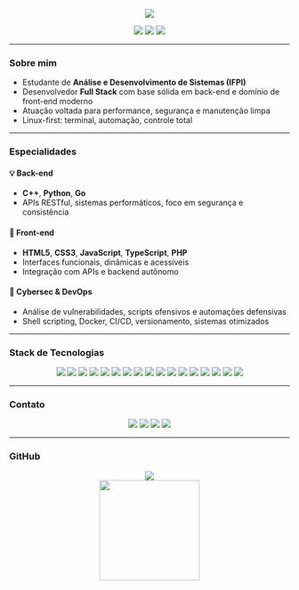 <p align="center">
  <img src="https://readme-typing-svg.herokuapp.com/?color=5e694f&size=35&center=true&vCenter=true&width=1000&lines=Fala,+devs..." />
</p>

<div align="center">
  <img src="https://img.shields.io/badge/Linux%20User-1d232e?style=flat-square&logo=linux&logoColor=5e694f"/>
  <img src="https://img.shields.io/badge/Full%20Stack%20Developer-1d232e?style=flat-square&logo=code&logoColor=5e694f"/>
  <img src="https://img.shields.io/badge/Cybersegurança-1d232e?style=flat-square&logo=hackthebox&logoColor=5e694f"/>
</div>

---

### Sobre mim

- Estudante de **Análise e Desenvolvimento de Sistemas (IFPI)**
- Desenvolvedor **Full Stack** com base sólida em back-end e domínio de front-end moderno
- Atuação voltada para performance, segurança e manutenção limpa
- Linux-first: terminal, automação, controle total

---

### Especialidades

#### 💡 Back-end
- **C++**, **Python**, **Go**
- APIs RESTful, sistemas performáticos, foco em segurança e consistência

#### 🎨 Front-end
- **HTML5**, **CSS3**, **JavaScript**, **TypeScript**, **PHP**
- Interfaces funcionais, dinâmicas e acessíveis
- Integração com APIs e backend autônomo

#### 🔐 Cybersec & DevOps
- Análise de vulnerabilidades, scripts ofensivos e automações defensivas
- Shell scripting, Docker, CI/CD, versionamento, sistemas otimizados

---

### Stack de Tecnologias

<p align="center">
  <!-- Back-end -->
  <img src="https://img.shields.io/badge/Go-1d232e?style=for-the-badge&logo=go&logoColor=5e694f" />
  <img src="https://img.shields.io/badge/Python-1d232e?style=for-the-badge&logo=python&logoColor=5e694f" />
  <img src="https://img.shields.io/badge/C++-1d232e?style=for-the-badge&logo=c%2B%2B&logoColor=5e694f" />

  <!-- Front-end -->
  <img src="https://img.shields.io/badge/HTML5-1d232e?style=for-the-badge&logo=html5&logoColor=5e694f" />
  <img src="https://img.shields.io/badge/CSS3-1d232e?style=for-the-badge&logo=css3&logoColor=5e694f" />
  <img src="https://img.shields.io/badge/JavaScript-1d232e?style=for-the-badge&logo=javascript&logoColor=5e694f" />
  <img src="https://img.shields.io/badge/TypeScript-1d232e?style=for-the-badge&logo=typescript&logoColor=5e694f" />
  <img src="https://img.shields.io/badge/PHP-1d232e?style=for-the-badge&logo=php&logoColor=5e694f" />

  <!-- Cybersec & IA -->
  <img src="https://img.shields.io/badge/Kali%20Linux-1d232e?style=for-the-badge&logo=kalilinux&logoColor=5e694f" />
  <img src="https://img.shields.io/badge/TensorFlow-1d232e?style=for-the-badge&logo=tensorflow&logoColor=5e694f" />
  <img src="https://img.shields.io/badge/Gemini-1d232e?style=for-the-badge&logo=google&logoColor=5e694f" />

  <!-- DevOps -->
  <img src="https://img.shields.io/badge/Shell-1d232e?style=for-the-badge&logo=gnubash&logoColor=5e694f" />
  <img src="https://img.shields.io/badge/Docker-1d232e?style=for-the-badge&logo=docker&logoColor=5e694f" />
  <img src="https://img.shields.io/badge/GitHub-1d232e?style=for-the-badge&logo=github&logoColor=5e694f" />

  <!-- Ferramentas -->
  <img src="https://img.shields.io/badge/VSCode-1d232e?style=for-the-badge&logo=visualstudiocode&logoColor=5e694f" />
  <img src="https://img.shields.io/badge/Neovim-1d232e?style=for-the-badge&logo=neovim&logoColor=5e694f" />
  <img src="https://img.shields.io/badge/Notion-1d232e?style=for-the-badge&logo=notion&logoColor=5e694f" />
</p>

---

### Contato

<p align="center">
  <a href="mailto:ivankayki72@gmail.com"><img src="https://img.shields.io/badge/Gmail-1d232e?style=for-the-badge&logo=gmail&logoColor=5e694f"></a>
  <a href="https://www.linkedin.com/in/kayki-de-sousa-5a33292b3/"><img src="https://img.shields.io/badge/LinkedIn-1d232e?style=for-the-badge&logo=linkedin&logoColor=5e694f"></a>
  <a href="https://www.twitch.tv/sh1ft7172"><img src="https://img.shields.io/badge/Twitch-1d232e?style=for-the-badge&logo=twitch&logoColor=5e694f"></a>
  <a href="https://discord.gg/sua-url-aqui"><img src="https://img.shields.io/badge/Discord-1d232e?style=for-the-badge&logo=discord&logoColor=5e694f"></a>
</p>

---

### GitHub

<div align="center">
  <img src="https://github-readme-stats.vercel.app/api?username=sh1ftx&show_icons=true&theme=tokyonight&count_private=true&title_color=5e694f&icon_color=5e694f" />
</div>
<div align="center">
  <img src="https://github-readme-stats.vercel.app/api/top-langs?username=sh1ftx&layout=compact&card_width=320&langs_count=6&theme=dark&hide_border=true&title_color=5e694f" height="180" />
</div>
